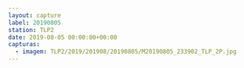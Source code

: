 ```yaml
---
layout: capture
label: 20190805
station: TLP2
date: 2019-08-05 00:00:00+00:00
capturas:
  - imagem: TLP2/2019/201908/20190805/M20190805_233902_TLP_2P.jpg
---
```

